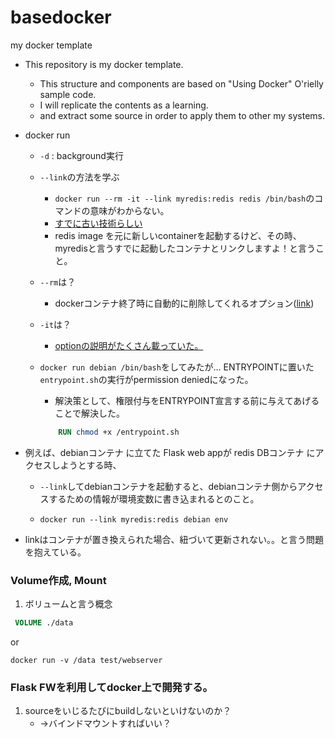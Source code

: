 # basedocker
my docker template


- This repository is my docker template.
    - This structure and components are based on "Using Docker" O'rielly sample code.
    - I will replicate the contents as a learning.
    - and extract some source in order to apply them to other my systems.




- docker run 
    - `-d` : background実行

    - `--link`の方法を学ぶ
        - `docker run --rm -it --link myredis:redis redis /bin/bash`のコマンドの意味がわからない。
        - [すでに古い技術らしい](https://docs.docker.jp/engine/userguide/networking/default_network/dockerlinks.html)
        - redis image を元に新しいcontainerを起動するけど、その時、myredisと言うすでに起動したコンテナとリンクしますよ！と言うこと。
    - `--rm`は？
        - dockerコンテナ終了時に自動的に削除してくれるオプション([link](https://qiita.com/hoshino/items/9545d255cc0103b3d296))
    - `-it`は？
        - [optionの説明がたくさん載っていた。](https://scrapbox.io/llminatoll/docker_run%E3%81%AE%E3%82%AA%E3%83%97%E3%82%B7%E3%83%A7%E3%83%B3%E3%81%84%E3%82%8D%E3%81%84%E3%82%8D)

    - `docker run debian /bin/bash`をしてみたが...
        ENTRYPOINTに置いた`entrypoint.sh`の実行がpermission deniedになった。
        - 解決策として、権限付与をENTRYPOINT宣言する前に与えてあげることで解決した。

        ```Dockerfile
            RUN chmod +x /entrypoint.sh
        ```


- 例えば、debianコンテナ に立てた Flask web appが redis DBコンテナ にアクセスしようとする時、
    - `--link`してdebianコンテナを起動すると、debianコンテナ側からアクセスするための情報が環境変数に書き込まれるとのこと。

    - `docker run --link myredis:redis debian env`

- linkはコンテナが置き換えられた場合、紐づいて更新されない。。と言う問題を抱えている。


### Volume作成, Mount

1. ボリュームと言う概念
```Dockerfile
 VOLUME ./data 
```
or 
```Linux
docker run -v /data test/webserver
```

### Flask FWを利用してdocker上で開発する。

1. sourceをいじるたびにbuildしないといけないのか？
    - →バインドマウントすればいい？